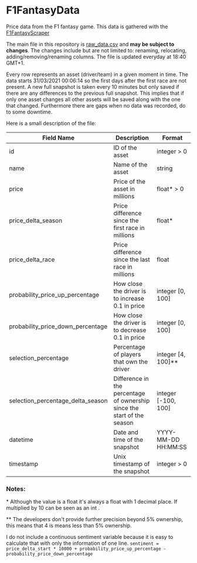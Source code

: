 # F1FantasyData
Price data from the F1 fantasy game. This data is gathered with the [F1FantasyScraper](https://github.com/EduardoFAFernandes/F1FantasyScraper)

The main file in this repository is [raw_data.csv](raw_data.csv) and **may be subject to changes**.
The changes include but are not limited to: renaming, relocating, adding/removing/renaming columns.
The file is updated everyday at 18:40 GMT+1.

Every row represents an asset (driver/team) in a given moment in time.
The data starts 31/03/2021 00:06:14 so the first days after the first race are not present.
A new full snapshot is taken every 10 minutes but only saved if there are any differences to the previous full snapshot.
This implies that if only one asset changes all other assets will be saved along with the one that changed.
Furthermore there are gaps when no data was recorded, do to some downtime.

Here is a small description of the file:

| Field Name                        | Description   | Format |
| --------------------------------- | ------------- | ------- |
| id                                | ID of the asset   | integer > 0|
| name                              | Name of the asset | string |
| price                             | Price of the asset in millions| float\* > 0 |
| price_delta_season                | Price difference since the first race in millions | float* |
| price_delta_race                  | Price difference since the last race in millions | float |
| probability_price_up_percentage   | How close the driver is to increase 0.1 in price | integer [0, 100] |
| probability_price_down_percentage | How close the driver is to decrease 0.1 in price | integer [0, 100] |
| selection_percentage              | Percentage of players that own the driver | integer [4, 100]\*\* |
| selection_percentage_delta_season | Difference in the percentage of ownership since the start of the season | integer [-100, 100]
| datetime                          | Date and time of the snapshot | YYYY-MM-DD HH:MM:SS |
| timestamp                         | Unix timestamp of the snapshot | integer > 0 |

### Notes:
\* Although the value is a float it's always a float with 1 decimal place. If multiplied by 10 can be seen as an int .

\*\* The developers don't provide further precision beyond 5% ownership, this means that 4 is means less than 5% ownership.

I do not include a continuous sentiment variable because it is easy to calculate that with only the information of one line.
`sentiment = price_delta_start * 10000 + probability_price_up_percentage - probability_price_down_percentage`
